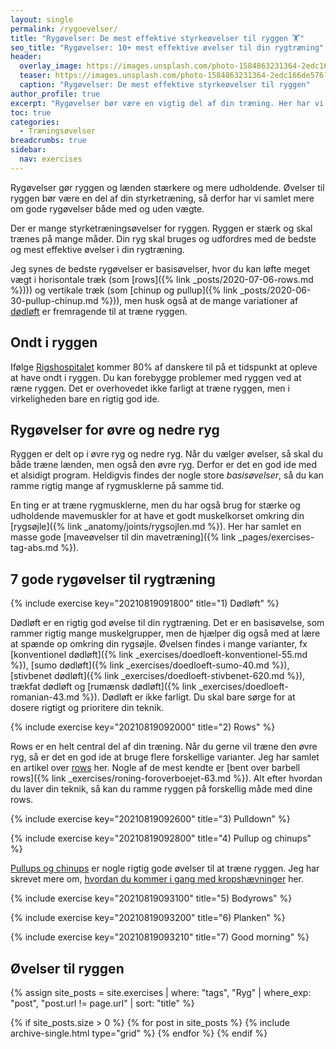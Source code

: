 ```yaml
---
layout: single
permalink: /rygoevelser/
title: "Rygøvelser: De mest effektive styrkeøvelser til ryggen 🏋"
seo_title: "Rygøvelser: 10+ mest effektive øvelser til din rygtræning"
header:
  overlay_image: https://images.unsplash.com/photo-1584863231364-2edc166de576?ixlib=rb-1.2.1&ixid=eyJhcHBfaWQiOjEyMDd9&auto=format&fit=crop&w=1950&q=80
  teaser: https://images.unsplash.com/photo-1584863231364-2edc166de576?ixlib=rb-1.2.1&ixid=eyJhcHBfaWQiOjEyMDd9&auto=format&fit=crop&w=400&q=80
  caption: "Rygøvelser: De mest effektive styrkeøvelser til ryggen"
author_profile: true
excerpt: "Rygøvelser bør være en vigtig del af din træning. Her har vi samlet ryg øvelser, som du kan bruge i din rygtræning, når du laver styrketræning. Vi har bla.a samlet de 10+ bedste rygøvelser."
toc: true
categories:
  - Træningsøvelser
breadcrumbs: true
sidebar:
  nav: exercises
---
```


Rygøvelser gør ryggen og lænden stærkere og mere udholdende. Øvelser til ryggen bør være en del af din styrketræning, så derfor har vi samlet mere om gode rygøvelser både med og uden vægte.

Der er mange styrketræningsøvelser for ryggen. Ryggen er stærk og skal trænes på mange måder. Din ryg skal bruges og udfordres med de bedste og mest effektive øvelser i din rygtræning.

Jeg synes de bedste rygøvelser er basisøvelser, hvor du kan løfte meget vægt i horisontale træk (som [rows]({% link _posts/2020-07-06-rows.md %}))) og vertikale træk (som [chinup og pullup]({% link _posts/2020-06-30-pullup-chinup.md %})), men husk også at de mange variationer af [dødløft](/doedloeft/) er fremragende til at træne ryggen.

## Ondt i ryggen

Ifølge [Rigshospitalet](https://www.rigshospitalet.dk/afdelinger-og-klinikker/hovedorto/videncenter-for-reumatologi-og-rygsygdomme/for-patienter-og-paaroerende/rygsygdomme/Sider/fakta-om-ryggen-og-rygsmerter.aspx) kommer 80% af danskere til på et tidspunkt at opleve at have ondt i ryggen. Du kan forebygge problemer med ryggen ved at ræne ryggen. Det er overhovedet ikke farligt at træne ryggen, men i virkeligheden bare en rigtig god ide.

## Rygøvelser for øvre og nedre ryg

Ryggen er delt op i øvre ryg og nedre ryg. Når du vælger øvelser, så skal du både træne lænden, men også den øvre ryg. Derfor er det en god ide med et alsidigt program. Heldigvis findes der nogle store *basisøvelser*, så du kan ramme rigtig mange af rygmusklerne på samme tid.

En ting er at træne rygmusklerne, men du har også brug for stærke og udholdende mavemuskler for at have et godt muskelkorset omkring din [rygsøjle]({% link _anatomy/joints/rygsojlen.md %}). Her har samlet en masse gode [maveøvelser til din mavetræning]({% link _pages/exercises-tag-abs.md %}).

## 7 gode rygøvelser til rygtræning

{% include exercise key="20210819091800" title="1) Dødløft" %}

Dødløft er en rigtig god øvelse til din rygtræning. Det er en basisøvelse, som rammer rigtig mange muskelgrupper, men de hjælper dig også med at lære at spænde op omkring din rygsøjle. Øvelsen findes i mange varianter, fx [konventionel dødløft]({% link _exercises/doedloeft-konventionel-55.md %}), [sumo dødløft]({% link _exercises/doedloeft-sumo-40.md %}), [stivbenet dødløft]({% link _exercises/doedloeft-stivbenet-620.md %}), trækfat dødløft og [rumænsk dødløft]({% link _exercises/doedloeft-romanian-43.md %}). Dødløft er ikke farligt. Du skal bare sørge for at dosere rigtigt og prioritere din teknik.

{% include exercise key="20210819092000" title="2) Rows" %}

Rows er en helt central del af din træning. Når du gerne vil træne den øvre ryg, så er det en god ide at bruge flere forskellige varianter. Jeg har samlet en artikel over [rows](/rows/) her. Nogle af de mest kendte er [bent over barbell rows]({% link _exercises/roning-foroverboejet-63.md %}). Alt efter hvordan du laver din teknik, så kan du ramme ryggen på forskellig måde med dine rows.

{% include exercise key="20210819092600" title="3) Pulldown" %}

{% include exercise key="20210819092800" title="4) Pullup og chinups" %}

[Pullups og chinups](/chinup-vs-pullup/) er nogle rigtig gode øvelser til at træne ryggen. Jeg har skrevet mere om, [hvordan du kommer i gang med kropshævninger](/laer-kropshaevning-chinup-pullup-program/) her.

{% include exercise key="20210819093100" title="5) Bodyrows" %}

{% include exercise key="20210819093200" title="6) Planken" %}

{% include exercise key="20210819093210" title="7) Good morning" %}

## Øvelser til ryggen

{% assign site_posts = site.exercises | where: "tags", "Ryg" | where_exp: "post", "post.url != page.url" | sort: "title" %}

<div class="feature__wrapper">

{% if site_posts.size > 0 %}
  {% for post in site_posts %}
    {% include archive-single.html type="grid" %}
  {% endfor %}
{% endif %}

</div>
